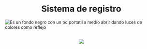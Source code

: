 <h1 align="center"> Sistema de registro</h1>

![Es un fondo negro con un pc portatil a medio abrir dando luces de colores como reflejo](https://github.com/Trasti12/sistema-de-registro/assets/120570018/3f44ccf3-7a53-49d0-b281-13f58daa94d7) <br><br>

<p align="center">
<img src="https://img.shields.io/badge/Estado%3A-En%20proceso-purple">
</p>



